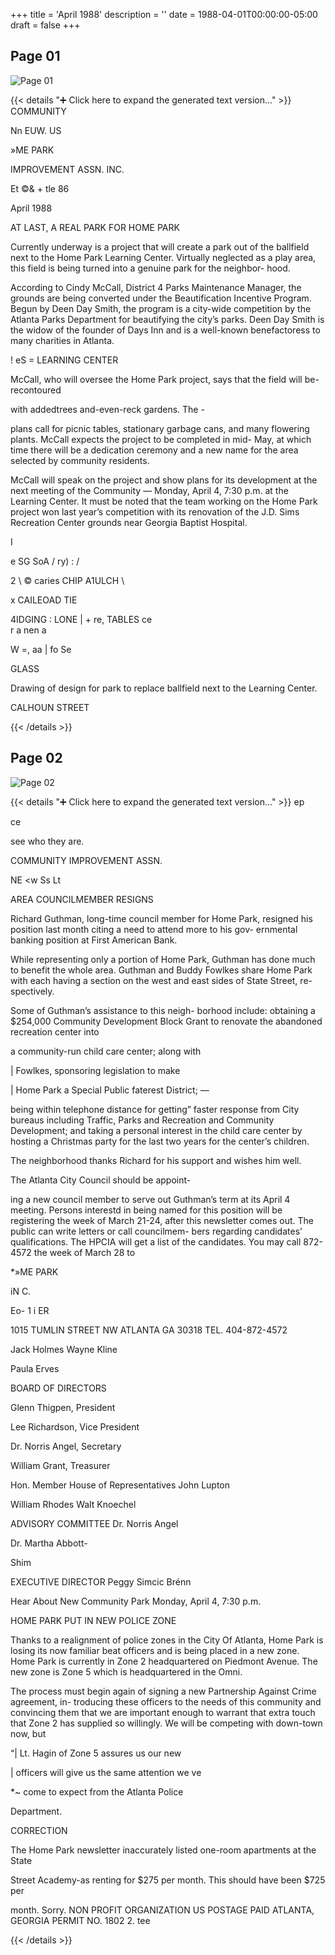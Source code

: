 +++
title = 'April 1988'
description = ''
date = 1988-04-01T00:00:00-05:00
draft = false
+++



## Page 01

![Page 01](/hpcia-newsletter-archive/1988-04_01.jpg)

{{< details "➕ Click here to expand the generated text version..." >}}
COMMUNITY

Nn EUW. US

»ME PARK

IMPROVEMENT ASSN. INC.

Et ©& + tle 86

April 1988

AT LAST, A REAL PARK FOR
HOME PARK

Currently underway is a project that will
create a park out of the ballfield next to the
Home Park Learning Center. Virtually
neglected as a play area, this field is being
turned into a genuine park for the neighbor-
hood.

According to Cindy McCall, District 4 Parks
Maintenance Manager, the grounds are being
converted under the Beautification Incentive
Program. Begun by Deen Day Smith, the
program is a city-wide competition by the
Atlanta Parks Department for beautifying the
city’s parks. Deen Day Smith is the widow of
the founder of Days Inn and is a well-known
benefactoress to many charities in Atlanta.

!
eS = LEARNING CENTER

McCall, who will oversee the Home Park
project, says that the field will be-recontoured

with addedtrees and-even-reck gardens. The -

plans call for picnic tables, stationary garbage
cans, and many flowering plants. McCall
expects the project to be completed in mid-
May, at which time there will be a dedication
ceremony and a new name for the area
selected by community residents.

McCall will speak on the project and show
plans for its development at the next meeting
of the Community — Monday, April 4, 7:30
p.m. at the Learning Center. It must be noted
that the team working on the Home Park
project won last year’s competition with its
renovation of the J.D. Sims Recreation Center
grounds near Georgia Baptist Hospital.

I

e SG SoA /
ry) : /

2 \ © caries CHIP A1ULCH
\

x CAILEOAD TIE

4IDGING
: LONE
| + re, TABLES
ce \
r a nen
a

W =,
aa | fo Se

GLASS

Drawing of design for park to replace ballfield next to the Learning Center.

CALHOUN STREET


{{< /details >}}




## Page 02

![Page 02](/hpcia-newsletter-archive/1988-04_02.jpg)

{{< details "➕ Click here to expand the generated text version..." >}}
ep

ce

see who they are.

COMMUNITY IMPROVEMENT ASSN.

NE <w Ss Lt

AREA COUNCILMEMBER RESIGNS

Richard Guthman, long-time council member
for Home Park, resigned his position last
month citing a need to attend more to his gov-
ernmental banking position at First American
Bank.

While representing only a portion of Home
Park, Guthman has done much to benefit the
whole area. Guthman and Buddy Fowlkes
share Home Park with each having a section
on the west and east sides of State Street, re-
spectively.

Some of Guthman’s assistance to this neigh-
borhood include: obtaining a $254,000
Community Development Block Grant to
renovate the abandoned recreation center into

a community-run child care center; along with

| Fowlkes, sponsoring legislation to make

| Home Park a Special Public faterest District; —

being within telephone distance for getting”
faster response from City bureaus including
Traffic, Parks and Recreation and Community
Development; and taking a personal interest in
the child care center by hosting a Christmas
party for the last two years for the center’s
children.

The neighborhood thanks Richard for his
support and wishes him well.

The Atlanta City Council should be appoint-

ing a new council member to serve out
Guthman’s term at its April 4 meeting.
Persons interestd in being named for this
position will be registering the week of March
21-24, after this newsletter comes out. The
public can write letters or call councilmem-
bers regarding candidates’ qualifications. The
HPCIA will get a list of the candidates. You
may call 872-4572 the week of March 28 to

*»ME PARK

iN C.

Eo- 1 i ER

1015 TUMLIN STREET NW ATLANTA GA 30318 TEL. 404-872-4572

Jack Holmes
Wayne Kline

Paula Erves

BOARD OF DIRECTORS

Glenn Thigpen, President

Lee Richardson, Vice President

Dr. Norris Angel, Secretary

William Grant, Treasurer

Hon. Member House of
Representatives John Lupton

William Rhodes
Walt Knoechel

ADVISORY COMMITTEE
Dr. Norris Angel

Dr. Martha Abbott-

Shim

EXECUTIVE DIRECTOR
Peggy Simcic Brénn

Hear About New Community Park
Monday, April 4, 7:30 p.m.

HOME PARK PUT IN
NEW POLICE ZONE

Thanks to a realignment of police zones in the
City Of Atlanta, Home Park is losing its now
familiar beat officers and is being placed in a
new zone. Home Park is currently in Zone 2
headquartered on Piedmont Avenue. The new
zone is Zone 5 which is headquartered in the
Omni.

The process must begin again of signing a
new Partnership Against Crime agreement, in-
troducing these officers to the needs of this
community and convincing them that we are
important enough to warrant that extra touch
that Zone 2 has supplied so willingly. We
will be competing with down-town now, but

“| Lt. Hagin of Zone 5 assures us our new

| officers will give us the same attention we ve

*~ come to expect from the Atlanta Police

Department.

CORRECTION

The Home Park newsletter inaccurately
listed one-room apartments at the State

Street Academy-as renting for $275 per
month. This should have been $725 per

month. Sorry.
NON PROFIT
ORGANIZATION
US POSTAGE PAID
ATLANTA, GEORGIA
PERMIT NO. 1802
2. tee

{{< /details >}}



